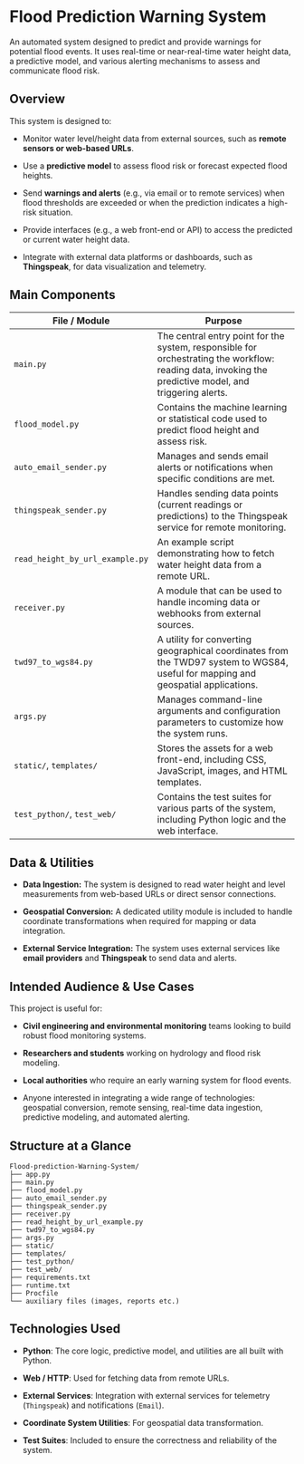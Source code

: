 # Flood Prediction Warning System

An automated system designed to predict and provide warnings for potential flood events. It uses real-time or near-real-time water height data, a predictive model, and various alerting mechanisms to assess and communicate flood risk.

## Overview

This system is designed to:

  * Monitor water level/height data from external sources, such as **remote sensors or web-based URLs**.

  * Use a **predictive model** to assess flood risk or forecast expected flood heights.

  * Send **warnings and alerts** (e.g., via email or to remote services) when flood thresholds are exceeded or when the prediction indicates a high-risk situation.

  * Provide interfaces (e.g., a web front-end or API) to access the predicted or current water height data.

  * Integrate with external data platforms or dashboards, such as **Thingspeak**, for data visualization and telemetry.

## Main Components

| File / Module | Purpose |
|---------------|---------|
| `main.py` | The central entry point for the system, responsible for orchestrating the workflow: reading data, invoking the predictive model, and triggering alerts. |
| `flood_model.py` | Contains the machine learning or statistical code used to predict flood height and assess risk. |
| `auto_email_sender.py` | Manages and sends email alerts or notifications when specific conditions are met. |
| `thingspeak_sender.py` | Handles sending data points (current readings or predictions) to the Thingspeak service for remote monitoring. |
| `read_height_by_url_example.py` | An example script demonstrating how to fetch water height data from a remote URL. |
| `receiver.py` | A module that can be used to handle incoming data or webhooks from external sources. |
| `twd97_to_wgs84.py` | A utility for converting geographical coordinates from the TWD97 system to WGS84, useful for mapping and geospatial applications. |
| `args.py` | Manages command-line arguments and configuration parameters to customize how the system runs. |
| `static/`, `templates/` | Stores the assets for a web front-end, including CSS, JavaScript, images, and HTML templates. |
| `test_python/`, `test_web/` | Contains the test suites for various parts of the system, including Python logic and the web interface. |

## Data & Utilities

  * **Data Ingestion:** The system is designed to read water height and level measurements from web-based URLs or direct sensor connections.

  * **Geospatial Conversion:** A dedicated utility module is included to handle coordinate transformations when required for mapping or data integration.

  * **External Service Integration:** The system uses external services like **email providers** and **Thingspeak** to send data and alerts.

## Intended Audience & Use Cases

This project is useful for:

  * **Civil engineering and environmental monitoring** teams looking to build robust flood monitoring systems.

  * **Researchers and students** working on hydrology and flood risk modeling.

  * **Local authorities** who require an early warning system for flood events.

  * Anyone interested in integrating a wide range of technologies: geospatial conversion, remote sensing, real-time data ingestion, predictive modeling, and automated alerting.

## Structure at a Glance

```
Flood-prediction-Warning-System/
├── app.py
├── main.py
├── flood_model.py
├── auto_email_sender.py
├── thingspeak_sender.py
├── receiver.py
├── read_height_by_url_example.py
├── twd97_to_wgs84.py
├── args.py
├── static/
├── templates/
├── test_python/
├── test_web/
├── requirements.txt
├── runtime.txt
├── Procfile
└── auxiliary files (images, reports etc.)
```

## Technologies Used

  * **Python**: The core logic, predictive model, and utilities are all built with Python.

  * **Web / HTTP**: Used for fetching data from remote URLs.

  * **External Services**: Integration with external services for telemetry (`Thingspeak`) and notifications (`Email`).

  * **Coordinate System Utilities**: For geospatial data transformation.

  * **Test Suites**: Included to ensure the correctness and reliability of the system.
